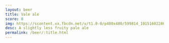 ```yaml
---
layout: beer
title: Vale ale
score: 8
img: https://scontent.xx.fbcdn.net/v/t1.0-0/p480x480/599814_10151602286343745_870808186_n.jpg?oh=b36eb0f2ec737b15bf8347ab65246c11&oe=58C9A8D3
desc: A slightly less fruity pale ale
permalink: /beer/:title.html
---
```

